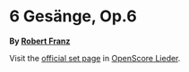 
# 6 Gesänge, Op.6

__By [Robert Franz](..)__

Visit the [official set page] in [OpenScore Lieder].

[official set page]: https://musescore.com/openscore-lieder-corpus/sets/5032885
[OpenScore Lieder]: https://musescore.com/openscore-lieder-corpus

